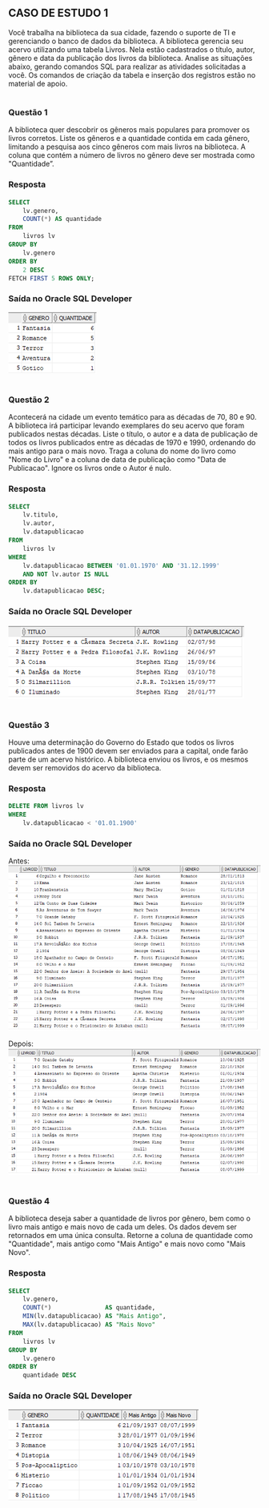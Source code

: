 ## CASO DE ESTUDO 1 
Você trabalha na biblioteca da sua cidade, fazendo o suporte de TI e gerenciando o banco de 
dados da biblioteca. A biblioteca gerencia seu acervo utilizando uma tabela Livros. Nela estão 
cadastrados o título, autor, gênero e data da publicação dos livros da biblioteca. Analise as 
situações abaixo, gerando comandos SQL para realizar as atividades solicitadas a você. Os 
comandos de criação da tabela e inserção dos registros estão no material de apoio. 



#
### Questão 1
A biblioteca quer descobrir os gêneros mais populares para promover os livros corretos. Liste 
os gêneros e a quantidade contida em cada gênero, limitando a pesquisa aos cinco gêneros 
com mais livros na biblioteca. A coluna que contém a número de livros no gênero deve ser 
mostrada como "Quantidade”.

### Resposta
```sql
SELECT
    lv.genero,
    COUNT(*) AS quantidade
FROM
    livros lv
GROUP BY
    lv.genero
ORDER BY
    2 DESC
FETCH FIRST 5 ROWS ONLY;
```

### Saída no Oracle SQL Developer
![image](./assets/q1p1.png)
#





### Questão 2
Acontecerá na cidade um evento temático para as décadas de 70, 80 e 90. A biblioteca irá 
participar levando exemplares do seu acervo que foram publicados nestas décadas. Liste o título, 
o autor e a data de publicação de todos os livros publicados entre as décadas de 1970 e 1990, 
ordenando do mais antigo para o mais novo. Traga a coluna do nome do livro como "Nome do 
Livro" e a coluna de data de publicação como "Data de Publicacao". Ignore os livros onde o Autor 
é nulo.


### Resposta
```sql
SELECT
    lv.titulo,
    lv.autor,
    lv.datapublicacao
FROM
    livros lv
WHERE
    lv.datapublicacao BETWEEN '01.01.1970' AND '31.12.1999'
    AND NOT lv.autor IS NULL
ORDER BY
    lv.datapublicacao DESC;
```

### Saída no Oracle SQL Developer
![image](./assets/q2p1.png)
#



### Questão 3
Houve uma determinação do Governo do Estado que todos os livros publicados antes de 1900
devem ser enviados para a capital, onde farão parte de um acervo histórico. A biblioteca enviou
os livros, e os mesmos devem ser removidos do acervo da biblioteca.

### Resposta
```sql
DELETE FROM livros lv
WHERE
    lv.datapublicacao < '01.01.1900'
```

### Saída no Oracle SQL Developer

Antes:
![image](./assets/q3p1-a.png)


Depois:
![image](./assets/q3p1-d.png)
#



### Questão 4
A biblioteca deseja saber a quantidade de livros por gênero, bem como o livro mais antigo e mais
novo de cada um deles. Os dados devem ser retornados em uma única consulta. Retorne a coluna
de quantidade como "Quantidade", mais antigo como "Mais Antigo" e mais novo como "Mais
Novo".

### Resposta
```sql
SELECT
    lv.genero,
    COUNT(*)               AS quantidade,
    MIN(lv.datapublicacao) AS "Mais Antigo",
    MAX(lv.datapublicacao) AS "Mais Novo"
FROM
    livros lv
GROUP BY
    lv.genero
ORDER BY
    quantidade DESC
```

### Saída no Oracle SQL Developer
![image](./assets/q4p1.png)
#


